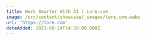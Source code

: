 ```yaml
---
title: Work Smarter With AI | Lore.com
image: /src/content/showcase/_images/lore.com.webp
url: 'https://lore.com'
dateAdded: 2023-08-14T14:39:00.000Z
---
```


